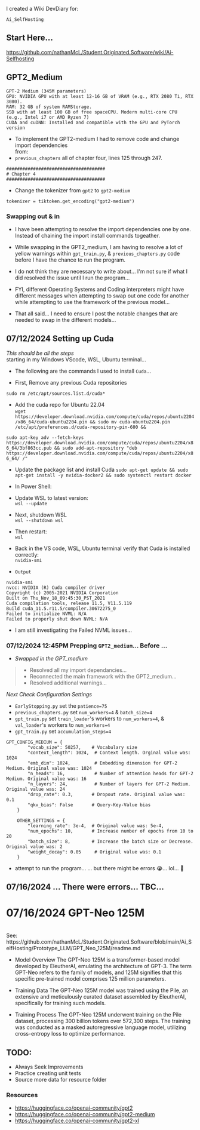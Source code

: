 I created a Wiki DevDiary for:
```
Ai_SelfHosting 
```
## Start Here...<br>
https://github.com/nathanMcL/Student.Originated.Software/wiki/Ai-Selfhosting<br>

## GPT2_Medium


```
GPT-2 Medium (345M parameters)
GPU: NVIDIA GPU with at least 12-16 GB of VRAM (e.g., RTX 2080 Ti, RTX 3080).
RAM: 32 GB of system RAMStorage.
SSD with at least 100 GB of free spaceCPU. Modern multi-core CPU (e.g., Intel i7 or AMD Ryzen 7)
CUDA and cuDNN: Installed and compatible with the GPU and PyTorch version
```

- To implement the GPT2-medium I had to remove code and change import dependencies<br>
 from:
- `previous_chapters` all of chapter four, lines 125 through 247.

```
#####################################
# Chapter 4
#####################################
```
- Change the tokenizer from `gpt2` to `gpt2-medium`

```
tokenizer = tiktoken.get_encoding("gpt2-medium")
```

### Swapping out & in
- I have been attempting to resolve the import dependencies one by one. Instead of chaining the import install commands togeather.
- While swapping in the GPT2_medium, I am having to resolve a lot of yellow warnings within `gpt_train.py`, & `previous_chapters.py` code before I have the chance to run the program.
- I do not think they are necessary to write about... I'm not sure if what I did resolved the issue until I run the program...
- FYI, different Operating Systems and Coding interpreters might have different messages when attempting to swap out one code for another while attempting to use the framework of the previous model...

- That all said... I need to ensure I post the notable changes that are needed to swap in the different models...

## 07/12/2024 Setting up Cuda
*This should be all the steps* <br>
starting in my Windows VScode, WSL, Ubuntu terminal...<br>
- The following are the commands I used to install `Cuda`...

- First, Remove any previous Cuda repositories
```
sudo rm /etc/apt/sources.list.d/cuda*
```
  
- Add the cuda repo for Ubuntu 22.04 <br>
```wget https://developer.download.nvidia.com/compute/cuda/repos/ubuntu2204/x86_64/cuda-ubuntu2204.pin && sudo mv cuda-ubuntu2204.pin /etc/apt/preferences.d/cuda-repository-pin-600 && ```

```sudo apt-key adv --fetch-keys https://developer.download.nvidia.com/compute/cuda/repos/ubuntu2204/x86_64/3bf863cc.pub && sudo add-apt-repository "deb https://developer.download.nvidia.com/compute/cuda/repos/ubuntu2204/x86_64/ /" ``` 

- Update the package list and install Cuda
```sudo apt-get update && sudo apt-get install -y nvidia-docker2 && sudo systemctl restart docker```

- In Power Shell:
- Update WSL to latest version: <br>
```wsl --update``` <br>
- Next, shutdown WSL <br>
```wsl --shutdown wsl``` <br>
- Then restart: <br>
```wsl``` <br>

- Back in the VS code, WSL, Ubuntu terminal verify that Cuda is installed correctly: <br>
```nvidia-smi``` <br>

- `Output` <br>

```
nvidia-smi
nvcc: NVIDIA (R) Cuda compiler driver
Copyright (c) 2005-2021 NVIDIA Corporation
Built on Thu_Nov_18_09:45:30_PST_2021
Cuda compilation tools, release 11.5, V11.5.119
Build cuda_11.5.r11.5/compiler.30672275_0
Failed to initialize NVML: N/A
Failed to properly shut down NVML: N/A
```
- I am still investigating the Failed NVML issues...


### 07/12/2024 12:45PM Prepping `GPT2_medium`... Before ...

- *Swapped in the GPT_medium*
> - Resolved all my import dependancies...<br>
> - Reconnected the main framework with the GPT2_medium...<br>
> - Resolved additional warnings...<br>

*Next Check Configuration Settings* <br>

- `EarlyStopping.py` set the `patience=75`
- `previous_chapters.py` set `num_workers=4` & `batch_size=4`
- `gpt_train.py` set `train_loader`'s workers to `num_workers=4`, & `val_loader`'s workers to `num_workers=4`
- `gpt_train.py` set `accumulation_steps=4`

```
GPT_CONFIG_MEDIUM = {
        "vocab_size": 50257,    # Vocabulary size
        "context_length": 1024,  # Context length. Orginal value was: 1024
        "emb_dim": 1024,         # Embedding dimension for GPT-2 Medium. Original value was: 1024
        "n_heads": 16,           # Number of attention heads for GPT-2 Medium. Original value was: 16
        "n_layers": 24,          # Number of layers for GPT-2 Medium. Original value was: 24
        "drop_rate": 0.3,       # Dropout rate. Original value was: 0.1
        "qkv_bias": False       # Query-Key-Value bias
    }

    OTHER_SETTINGS = {
        "learning_rate": 3e-4,  # Original value was: 5e-4,
        "num_epochs": 10,       # Increase number of epochs from 10 to 20
        "batch_size": 8,        # Increase the batch size or Decrease. Original value was: 2
        "weight_decay": 0.05     # Original value was: 0.1
    }

```
 
- attempt to run the program... ... but there might be errors 😭... lol... 🥹 <br>

## 07/16/2024 ... There were errors... TBC...


# 07/16/2024 GPT-Neo 125M
<br>
See:
https://github.com/nathanMcL/Student.Originated.Software/blob/main/Ai_SelfHosting/Prototype_LLM/GPT_Neo_125M/readme.md 
<br>

- Model Overview
The GPT-Neo 125M is a transformer-based model developed by EleutherAI, emulating the architecture of GPT-3. The term GPT-Neo refers to the family of models, and 125M signifies that this specific pre-trained model comprises 125 million parameters.<br>

- Training Data
The GPT-Neo 125M model was trained using the Pile, an extensive and meticulously curated dataset assembled by EleutherAI, specifically for training such models.

- Training Process
The GPT-Neo 125M underwent training on the Pile dataset, processing 300 billion tokens over 572,300 steps. The training was conducted as a masked autoregressive language model, utilizing cross-entropy loss to optimize performance.






  

## TODO:
- Always Seek Improvements
- Practice creating unit tests
- Source more data for resource folder

### Resources

- https://huggingface.co/openai-community/gpt2
- https://huggingface.co/openai-community/gpt2-medium
- https://huggingface.co/openai-community/gpt2-xl



